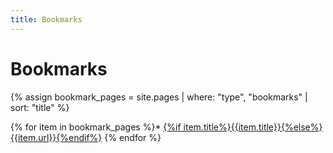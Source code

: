```yaml
---
title: Bookmarks
---
```

# Bookmarks

<!--
see the [bookmarks]({{site.baseurl}}/bookmarks) page.
-->

{% assign bookmark_pages = site.pages | where: "type", "bookmarks" | sort: "title" %}

{% for item in bookmark_pages %}* [{%if item.title%}{{item.title}}{%else%}{{item.url}}{%endif%}]({{site.baseurl}}{{item.url}}) 
{% endfor %}

